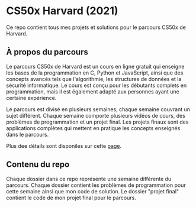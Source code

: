 # CS50x Harvard (2021)
Ce repo contient tous mes projets et solutions pour le parcours CS50x de Harvard. 

## À propos du parcours
Le parcours CS50x de Harvard est un cours en ligne gratuit qui enseigne les bases de la programmation en C, Python et JavaScript, ainsi que des concepts avancés tels que l'algorithmie, les structures de données et la sécurité informatique. Le cours est conçu pour les débutants complets en programmation, mais il est également adapté aux personnes ayant une certaine expérience.

Le parcours est divisé en plusieurs semaines, chaque semaine couvrant un sujet différent. Chaque semaine comporte plusieurs vidéos de cours, des problèmes de programmation et un projet final. Les projets finaux sont des applications complètes qui mettent en pratique les concepts enseignés dans le parcours.

Plus dee détails sont disponiles sur cette [page](https://pll.harvard.edu/course/cs50-introduction-computer-science?delta=0).

## Contenu du repo
Chaque dossier dans ce repo représente une semaine différente du parcours.
Chaque dossier contient les problèmes de programmation pour cette semaine ainsi que mon code de solution.
Le dossier "projet final" contient le code de mon projet final pour le parcours.
